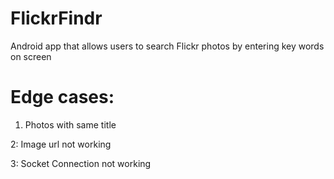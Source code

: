 # FlickrFindr
Android app that allows users to search Flickr photos by entering key words on screen





# Edge cases:

1. Photos with same title

2: Image url not working

3: Socket Connection not working


